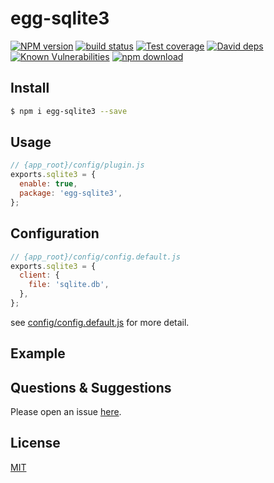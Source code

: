 # egg-sqlite3

[![NPM version][npm-image]][npm-url]
[![build status][travis-image]][travis-url]
[![Test coverage][codecov-image]][codecov-url]
[![David deps][david-image]][david-url]
[![Known Vulnerabilities][snyk-image]][snyk-url]
[![npm download][download-image]][download-url]

[npm-image]: https://img.shields.io/npm/v/egg-sqlite3.svg?style=flat-square
[npm-url]: https://npmjs.org/package/egg-sqlite3
[travis-image]: https://img.shields.io/travis/eggjs/egg-sqlite3.svg?style=flat-square
[travis-url]: https://travis-ci.org/eggjs/egg-sqlite3
[codecov-image]: https://img.shields.io/codecov/c/github/eggjs/egg-sqlite3.svg?style=flat-square
[codecov-url]: https://codecov.io/github/eggjs/egg-sqlite3?branch=master
[david-image]: https://img.shields.io/david/eggjs/egg-sqlite3.svg?style=flat-square
[david-url]: https://david-dm.org/eggjs/egg-sqlite3
[snyk-image]: https://snyk.io/test/npm/egg-sqlite3/badge.svg?style=flat-square
[snyk-url]: https://snyk.io/test/npm/egg-sqlite3
[download-image]: https://img.shields.io/npm/dm/egg-sqlite3.svg?style=flat-square
[download-url]: https://npmjs.org/package/egg-sqlite3

<!--
Description here.
-->

## Install

```bash
$ npm i egg-sqlite3 --save
```

## Usage

```js
// {app_root}/config/plugin.js
exports.sqlite3 = {
  enable: true,
  package: 'egg-sqlite3',
};
```

## Configuration

```js
// {app_root}/config/config.default.js
exports.sqlite3 = {
  client: {
    file: 'sqlite.db',
  },
};
```

see [config/config.default.js](config/config.default.js) for more detail.

## Example

<!-- example here -->

## Questions & Suggestions

Please open an issue [here](https://github.com/eggjs/egg/issues).

## License

[MIT](LICENSE)
